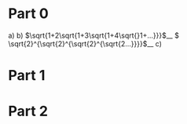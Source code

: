 # Part 0
a)
b) $\sqrt{1+2\sqrt{1+3\sqrt{1+4\sqrt{}1+...}}}$__
   $ \sqrt{2}^{\sqrt{2}^{\sqrt{2}^{\sqrt{2...}}}}$__
c)
# Part 1
# Part 2
